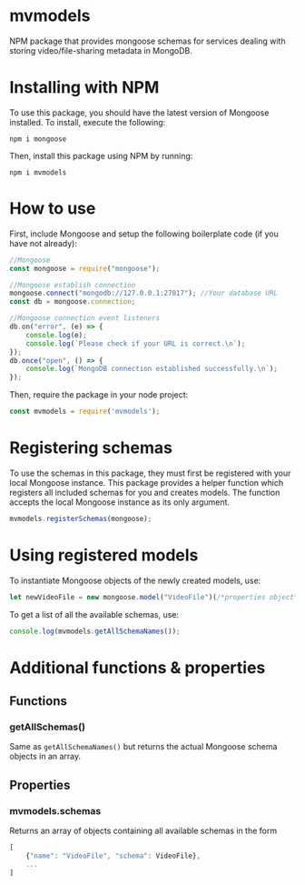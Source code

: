 # mvmodels
NPM package that provides mongoose schemas for services dealing with storing video/file-sharing metadata in MongoDB.

# Installing with NPM
To use this package, you should have the latest version of Mongoose installed. To install, execute the following:
```
npm i mongoose
```

Then, install this package using NPM by running:
```
npm i mvmodels
```

# How to use
First, include Mongoose and setup the following boilerplate code (if you have not already):
```javascript
//Mongoose
const mongoose = require("mongoose");

//Mongoose establish connection
mongoose.connect("mongodb://127.0.0.1:27017"); //Your database URL
const db = mongoose.connection;

//Mongoose connection event listeners
db.on("error", (e) => {
    console.log(e);
    console.log(`Please check if your URL is correct.\n`);
});
db.once("open", () => {
    console.log(`MongoDB connection established successfully.\n`);
});
```

Then, require the package in your node project:
```javascript
const mvmodels = require('mvmodels');
```

# Registering schemas
To use the schemas in this package, they must first be registered with your local Mongoose instance.
This package provides a helper function which registers all included schemas for you and creates models. The function accepts the local Mongoose instance as its only argument.
```javascript
mvmodels.registerSchemas(mongoose);
```

# Using registered models
To instantiate Mongoose objects of the newly created models, use:
```javascript
let newVideoFile = new mongoose.model("VideoFile")(/*properties object*/);
```

To get a list of all the available schemas, use:
```javascript
console.log(mvmodels.getAllSchemaNames());
```

# Additional functions & properties
## Functions
### getAllSchemas()
Same as `getAllSchemaNames()` but returns the actual Mongoose schema objects in an array.

## Properties
### mvmodels.schemas
Returns an array of objects containing all available schemas in the form
```javascript
[
    {"name": "VideoFile", "schema": VideoFile},
    ...
]
```
